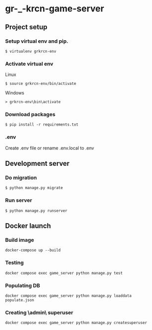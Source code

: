 # gr-_-krcn-game-server


## Project setup
### Setup virtual env and pip.
```
$ virtualenv grkrcn-env
```
### Activate virtual env
Linux
```
$ source grkrcn-env/bin/activate
```
Windows
```
> grkrcn-env\bin\activate
```
### Download packages
```
$ pip install -r requirements.txt
```
### .env
Create .env file or rename .env.local to .env

## Development server
### Do migration
```
$ python manage.py migrate
```
### Run server
```
$ python manage.py runserver
```


## Docker launch
### Build image
```
docker-compose up --build
```

### Testing
```
docker compose exec game_server python manage.py test
```

### Populating DB
```
docker compose exec game_server python manage.py loaddata populate.json
```

### Creating \admin\ superuser
```
docker compose exec game_server python manage.py createsuperuser
```